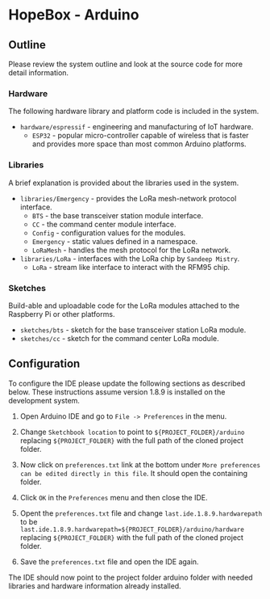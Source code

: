# HopeBox - Arduino

## Outline

Please review the system outline and look at the source code for more detail information.

### Hardware

The following hardware library and platform code is included in the system.

* `hardware/espressif` - engineering and manufacturing of IoT hardware.
  - `ESP32` - popular micro-controller capable of wireless that is faster and provides more space than most common Arduino platforms.

### Libraries

A brief explanation is provided about the libraries used in the system.

* `libraries/Emergency` - provides the LoRa mesh-network protocol interface.
  - `BTS` - the base transceiver station module interface.
  - `CC` - the command center module interface.
  - `Config` - configuration values for the modules.
  - `Emergency` - static values defined in a namespace.
  - `LoRaMesh` - handles the mesh protocol for the LoRa network.
* `libraries/LoRa` - interfaces with the LoRa chip by `Sandeep Mistry`.
  - `LoRa` - stream like interface to interact with the RFM95 chip.


### Sketches

Build-able and uploadable code for the LoRa modules attached to the Raspberry Pi or other platforms.

* `sketches/bts` - sketch for the base transceiver station LoRa module.
* `sketches/cc` - sketch for the command center LoRa module.

## Configuration 

To configure the IDE please update the following sections as described below.  These instructions assume version 1.8.9 is installed on the development system.

1. Open Arduino IDE and go to `File -> Preferences` in the menu.

2. Change `Sketchbook location` to point to `${PROJECT_FOLDER}/arduino` replacing `${PROJECT_FOLDER}` with the full path of the cloned project folder.

3. Now click on `preferences.txt` link at the bottom under `More preferences can be edited directly in this file`.  It should open the containing folder.

4. Click `OK` in the `Preferences` menu and then close the IDE.

5.   Opent the `preferences.txt` file and change `last.ide.1.8.9.hardwarepath` to be `last.ide.1.8.9.hardwarepath=${PROJECT_FOLDER}/arduino/hardware` replacing `${PROJECT_FOLDER}` with the full path of the cloned project folder.

6. Save the `preferences.txt` file and open the IDE again.

The IDE should now point to the project folder arduino folder with needed libraries and hardware information already installed.
